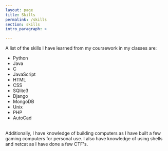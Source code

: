 ```yaml
---
layout: page
title: Skills
permalink: /skills
section: skills
intro_paragraph: >

---
```



A list of the skills I have learned from my coursework in my classes are:

* Python
* Java
* C
* JavaScript
* HTML
* CSS
* SQlite3
* Django
* MongoDB
* Unix
* PHP
* AutoCad

<br> Additionally, I have knowledge of building computers as I have built a few gaming computers for personal use. I also have knowledge of using shells and netcat as I have done a few CTF's.
